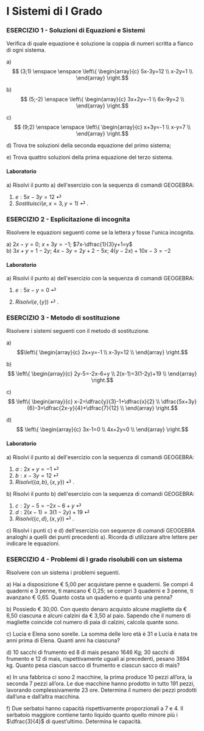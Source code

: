 
# I Sistemi di I Grado

### ESERCIZIO 1 - Soluzioni di Equazioni e Sistemi

Verifica di quale equazione è soluzione la coppia di numeri scritta a fianco di ogni sistema.    

a)  $$ (3;1) \enspace \enspace \left\{  
\begin{array}{c} 
5x-3y=12 \\  
x-2y=1 \\   
\end{array} 
\right.$$

b)  $$ (5;-2) \enspace \left\{  
\begin{array}{c} 
3x+2y=-1 \\  
6x-9y=2 \\   
\end{array} 
\right.$$

c)  $$ (9;2) \enspace \enspace \left\{  
\begin{array}{c} 
x+3y=-1 \\  
x-y=7 \\  
\end{array} 
\right.$$

d) Trova tre soluzioni della seconda equazione del primo sistema;

e) Trova quattro soluzioni della prima equazione del terzo sistema. 

#### Laboratorio

a) Risolvi il punto a) dell'esercizio con la sequenza di comandi GEOGEBRA:

1. $e: 5x-3y=12$ &#9166; 
2. $Sostituisci(e, {x=3,y=1})$ &#9166; . 



### ESERCIZIO 2 - Esplicitazione di incognita

Risolvere le equazioni seguenti come se la lettera $y$ fosse l'unica incognita.    

a) $2x-y=0$;   $x+3y=-1$;   $7x-\dfrac{1}{3}y+1=y$  
b) $3x+y=1-2y$;   $4x-3y = 2y+2-5x$;   $4(y - 2x) + 10x - 3 = -2$  

#### Laboratorio

a) Risolvi il punto a) dell'esercizio con la sequenza di comandi GEOGEBRA:

1. $e: 5x-y=0$ &#9166; 

2. $Risolvi(e, \{y\})$ &#9166; . 

   

### ESERCIZIO 3 - Metodo di sostituzione

Risolvere i sistemi seguenti con il metodo di sostituzione. 

a)  $$\left\{  
\begin{array}{c} 
2x+y=-1 \\  
x-3y=12 \\   
\end{array} 
\right.$$

b)  $$ \left\{  
\begin{array}{c} 
2y-5=-2x-6+y \\  
2(x-1)=3(1-2y)+19 \\   
\end{array} 
\right.$$

c)  $$ \left\{  
\begin{array}{c} 
x-2=\dfrac{y}{3}-1+\dfrac{x}{2} \\  
\dfrac{5x+3y}{6}-3=\dfrac{2x-y}{4}+\dfrac{7}{12} \\  
\end{array} 
\right.$$

d)  $$ \left\{  
\begin{array}{c} 
3x-1=0 \\ 
4x+2y=0 \\ 
\end{array} 
\right.$$

#### Laboratorio

a) Risolvi il punto a) dell'esercizio con la sequenza di comandi GEOGEBRA:

1. $a: 2x+y=-1$ &#9166; 
2. $b: x-3y=12$ &#9166; 
3. $Risolvi(\{a,b\}, \{x,y\})$ &#9166; . 

b) Risolvi il punto b) dell'esercizio con la sequenza di comandi GEOGEBRA:

1. $c: 2y -5 = -2x -6 +y$ &#9166; 
2. $d: 2(x -1) = 3(1-2y) + 19$ &#9166; 
3. $Risolvi(\{c, d\}, \{x,y\})$ &#9166; . 

c) Risolvi i punti c) e d) dell'esercizio con sequenze di comandi GEOGEBRA analoghi a quelli dei punti precedenti a). Ricorda di utilizzare altre lettere per indicare le equazioni.



### ESERCIZIO 4 - Problemi di I grado risolubili con un sistema

Risolvere con un sistema i problemi seguenti.  

a) Hai a disposizione € 5,00 per acquistare penne e quaderni. Se compri 4 quaderni e 3 penne, ti mancano
€ 0,25; se compri 3 quaderni e 3 penne, ti avanzano € 0,65. Quanto costa un quaderno e quanto una penna?  

b) Possiedo € 30,00. Con questo denaro acquisto alcune magliette da € 6,50 ciascuna e alcuni calzini da € 3,50 al paio. Sapendo che il numero di magliette coincide col numero di paia di calzini, calcola quante sono.    

c) Lucia e Elena sono sorelle. La somma delle loro età è 31 e Lucia è nata tre anni prima di Elena.
Quanti anni ha ciascuna?  

d) 10 sacchi di frumento ed 8 di mais pesano 1646 Kg; 30 sacchi di frumento e 12 di mais, rispettivamente uguali ai precedenti, pesano 3894 kg.
Quanto pesa ciascun sacco di frumento e ciascun sacco di mais?  

e) In una fabbrica ci sono 2 macchine, la prima produce 10 pezzi all’ora, la seconda 7 pezzi all’ora.
Le due macchine hanno prodotto in tutto 191 pezzi, lavorando complessivamente 23 ore. Determina il numero dei pezzi prodotti dall’una e dall’altra macchina.  

f) Due serbatoi hanno capacità rispettivamente proporzionali a 7 e 4. Il serbatoio maggiore contiene tanto liquido quanto quello minore più i $\dfrac{3}{4}$ di quest’ultimo. Determina le capacità. 

